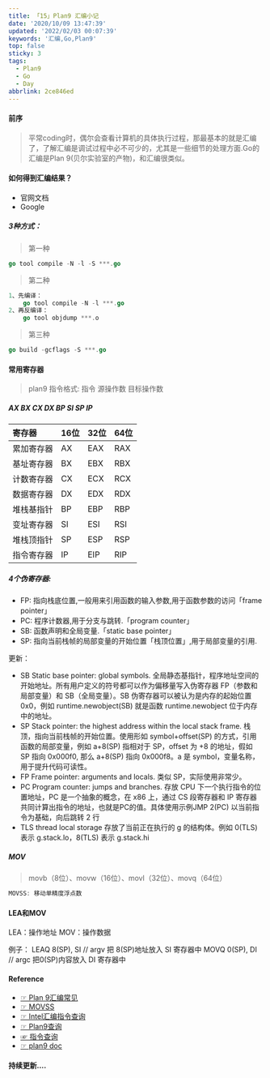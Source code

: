 ```yaml
---
title: 「15」Plan9 汇编小记
date: '2020/10/09 13:47:39'
updated: '2022/02/03 00:07:39'
keywords: '汇编,Go,Plan9'
top: false
sticky: 3
tags:
  - Plan9
  - Go
  - Day
abbrlink: 2ce846ed
---
```


#### 前序
>平常coding时，偶尔会查看计算机的具体执行过程，那最基本的就是汇编了，了解汇编是调试过程中必不可少的，尤其是一些细节的处理方面.Go的汇编是Plan 9(贝尔实验室的产物)，和汇编很类似。
#### 如何得到汇编结果？

* 官网文档
* Google

##### 3种方式：
>第一种
<!-- more -->
```go
go tool compile -N -l -S ***.go
```
>第二种

```go
1、先编译：
    go tool compile -N -l ***.go
2、再反编译：
    go tool objdump ***.o
```

>第三种

```go
go build -gcflags -S ***.go
```


#### 常用寄存器

> plan9 指令格式:  指令 源操作数 目标操作数

##### AX BX CX DX BP SI SP IP

|寄存器|16位|32位|64位|
|:----|:----|:----|:----|
|累加寄存器|AX|EAX|RAX|
|基址寄存器|BX|EBX|RBX|
|计数寄存器|CX|ECX|RCX|
|数据寄存器|DX|EDX|RDX|
|堆栈基指针|BP|EBP|RBP|
|变址寄存器|SI|ESI|RSI|
|堆栈顶指针|SP|ESP|RSP|
|指令寄存器|IP|EIP|RIP|

##### 4个伪寄存器:

* FP: 指向栈底位置,一般用来引用函数的输入参数,用于函数参数的访问「frame pointer」
* PC: 程序计数器,用于分支与跳转.「program counter」
* SB: 函数声明和全局变量.「static base pointer」
* SP: 指向当前栈帧的局部变量的开始位置「栈顶位置」,用于局部变量的引用.


更新：

* SB Static base pointer: global symbols. 全局静态基指针，程序地址空间的开始地址。所有用户定义的符号都可以作为偏移量写入伪寄存器 FP（参数和局部变量）和 SB（全局变量）。SB 伪寄存器可以被认为是内存的起始位置 0x0，例如 runtime.newobject(SB) 就是函数 runtime.newobject 位于内存中的地址。
* SP Stack pointer: the highest address within the local stack frame. 栈顶，指向当前栈帧的开始位置。使用形如 symbol+offset(SP) 的方式，引用函数的局部变量，例如 a+8(SP) 指相对于 SP，offset 为 +8 的地址，假如 SP 指向 0x000f0, 那么 a+8(SP) 指向 0x000f8。a 是 symbol，变量名称，用于提升代码可读性。
* FP Frame pointer: arguments and locals. 类似 SP，实际使用非常少。
* PC Program counter: jumps and branches. 存放 CPU 下一个执行指令的位置地址，PC 是一个抽象的概念，在 x86 上，通过 CS 段寄存器和 IP 寄存器共同计算出指令的地址，也就是PC的值。具体使用示例JMP 2(PC) 以当前指令为基础，向后跳转 2 行
* TLS thread local storage 存放了当前正在执行的 g 的结构体。例如 0(TLS) 表示 g.stack.lo，8(TLS) 表示 g.stack.hi
##### MOV

>movb（8位）、movw（16位）、movl（32位）、movq（64位）

```go
MOVSS: 移动单精度浮点数
```


####  LEA和MOV
LEA：操作地址
MOV：操作数据


例子：
LEAQ 8(SP), SI // argv 把 8(SP)地址放入 SI 寄存器中
MOVQ 0(SP), DI // argc 把0(SP)内容放入 DI 寄存器中

#### Reference

* [☞ Plan 9汇编常见](https://blog.thinkhp.site/plan9/#%E6%9F%A5%E7%9C%8B%E6%B1%87%E7%BC%96%E4%BB%A3%E7%A0%81%E7%9A%84%E5%87%A0%E7%A7%8D%E6%96%B9%E6%B3%95)
* [☞ MOVSS](https://c9x.me/x86/html/file_module_x86_id_205.html)
* [☞ Intel汇编指令查询](https://www.felixcloutier.com/x86/index.html)
* [☞ Plan9查询](https://plan9.io/sources/contrib/ericvh/go-plan9/src/pkg/runtime/slice.c)
* [☞ 指令查询](http://68k.hax.com/)
* [☞ plan9 doc](https://9p.io/sys/doc/)

#### 持续更新....